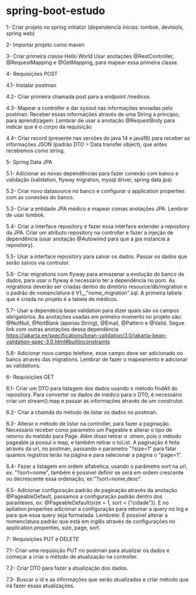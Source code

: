 # spring-boot-estudo

1- Criar projeto no spring initializr (dependencia inicias: lombok, devtools, spring web)

2- Importar projeto como maven

3- Criar primeira classe Hello World
   Usar anotações @RestController, @RequestMapping e @GetMapping, para mapear essa primeira classe.

4- Requisições POST

   4.1- Instalar postman
   
   4.2- Criar primeira chamada post para a endpoint /medicos
   
   4.3- Mapear a controller e dar sysout nas informações enviadas pelo postman. Receber essas informações através de uma String a principio, para aprendizagem. Lembrar de usar a anotação @RequestBody para indicar que é o corpo da requisição
   
   4.4- Criar record (presente nas versões do java 14 e java16) para receber as informações JSON (padrão DTO = Data transfer object), que antes recebemos como string.

5- Spring Data JPA

   5.1- Adicionar as novas dependências para fazer conexão com banco e validação (validation, flyway migration, mysql driver, spring data jpa)
   
   5.2- Criar novo datasource no banco e configurar o application properties com as conexões do banco.
   
   5.3- Criar a entidade JPA médico e mapear comas anotações JPA. Lembrar de usar lombok.
   
   5.4- Criar a interface repository e fazer essa interface extender a repository da JPA. Criar um atributo repository na controller e fazer a injeção de dependência (usar anotação @Autowired para que a jpa instancie a repository).
   
   5.5- Usar a interface repository para salvar os dados. Passar os dados que serão salvos via contrutor.
   
   5.6- Criar migrations com flyway para armazenar a evolução do banco de dados, para usar o flyway é necessário ter a dependência no pom. As migrations deverão ser criadas dentro do diretório resource/db/migration e o padrão de nomenclatura é V1__"nome_migration".sql. A primeira tabela que é criada no projeto é a tabela de médicos.
    
   5.7- Usar a dependecia bean validation para dizer quais são os campos obrigatórios. As anotações usadas em primeiro momento no projeto são: @NotNull, @NotBlank (apenas String), @Email, @Pattern e @Valid. Segue link com outras anotações dessa dependência https://jakarta.ee/specifications/bean-validation/3.0/jakarta-bean-validation-spec-3.0.html#builtinconstraints
   
   5.8- Adicionar novo campo telefone, esse campo deve ser adicionado no banco através das migrations. Lembrar de fazer o mapeamento e adicionar as validations.
   
6- Requisições GET

   6.1- Criar um DTO para listagem dos dados usando o método findAll do repository. Para converter os dados de médico para o DTO, é necessário criar um stream().map e passar as informações através de um construtor.
   
   6.2- Criar a chamda do método de listar os dados no postman.
   
   6.3- Alterar o método de listar na controller, para fazer a paginação. Necessário receber como parametro um Pageable e alterar o tipo de retorno do metódo para Page. Além disso retirar o .strem, pois o método pageable ja possui o map, e também retirar o toList. A paginação é feita através da url, no postman, passando o parametro "?size=1" para falar quantos registros terão na página e para selecionar a pagina o "page=1".
   
   6.4- Fazer a listagem em ordem alfabetica, usando o parâmetro sort na url, ex: "?sort=nome", também é possível definir se será em ordem crescente ou decrescente essa ordenação, ex:"?sort=nome,desc".
   
   6.5- Adicionar configuração padrão de paginação através da anotação @PageableDefault, passamos a configuração padrão dentro dos paranteses, ex: @PageableDefault(size = 1, sort = {"cidade"}). E no apliation.properties adicionar a configuração para retornar a query no log e para que essa query seja formatada. Lembrete: É possível alterar a nomenclatura padrão que está em inglês através de configurações no application.properties, size, page, sort.
   
7- Requisições PUT e DELETE

   7.1- Criar uma requisição PUT no postman para atualizar os dados e começar a criar o método de atualização na controller.
   
   7.2- Criar DTO para fazer a atualização dos dados. 
   
   7.3- Buscar o id e as informações que serão atualizadas e criar método que irá fazer essas atualizações.
